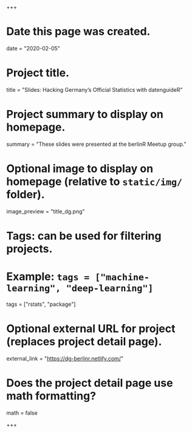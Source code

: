 +++
# Date this page was created.
date = "2020-02-05"

# Project title.
title = "Slides: Hacking Germany’s Official Statistics with datenguideR"

# Project summary to display on homepage.
summary = "These slides were presented at the berlinR Meetup group."

# Optional image to display on homepage (relative to `static/img/` folder).
image_preview = "title_dg.png"

# Tags: can be used for filtering projects.
# Example: `tags = ["machine-learning", "deep-learning"]`
tags = ["rstats", "package"]

# Optional external URL for project (replaces project detail page).
external_link = "https://dg-berlinr.netlify.com/"

# Does the project detail page use math formatting?
math = false

+++

